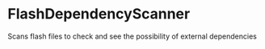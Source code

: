 # FlashDependencyScanner
Scans flash files to check and see the possibility of external dependencies

